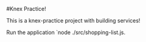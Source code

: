 #Knex Practice!

This is a knex-practice project with building services!


Run the application `node ./src/shopping-list.js.
